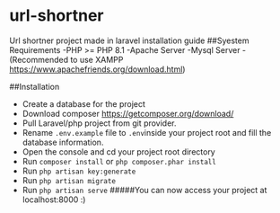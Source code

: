 # url-shortner
 Url shortner project made in laravel installation guide
##Syestem Requirements
-PHP >= PHP 8.1
-Apache Server
-Mysql Server
-(Recommended to use XAMPP https://www.apachefriends.org/download.html)

##Installation
- Create a database for the project
- Download composer https://getcomposer.org/download/
- Pull Laravel/php project from git provider.
- Rename `.env.example` file to `.env`inside your project root and fill the database information.
- Open the console and cd your project root directory
- Run `composer install` or ```php composer.phar install```
- Run `php artisan key:generate` 
- Run `php artisan migrate`
- Run `php artisan serve`
#####You can now access your project at localhost:8000 :)